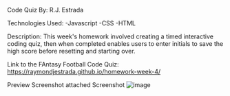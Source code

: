 Code Quiz By: R.J. Estrada

Technologies Used: -Javascript -CSS -HTML

Description: This week's homework involved creating a timed interactive coding quiz, then when completed enables users to enter initials to save the high score before resetting and starting over.

Link to the FAntasy Football Code Quiz: https://raymondjestrada.github.io/homework-week-4/

Preview Screenshot attached Screenshot
![image](https://user-images.githubusercontent.com/87677207/149895124-194e7b7f-fcd4-442d-9a06-b6ff71506472.png)
